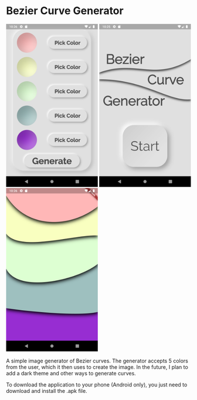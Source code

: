 # Bezier Curve Generator

<p float="left">
  <img src="/ss2.png" width="250" />
  <img src="/ss1.png" width="250" /> 
  <img src="/ss3.png" width="250" />
</p>

A simple image generator of Bezier curves. 
The generator accepts 5 colors from the user, which it then uses to create the image.
In the future, I plan to add a dark theme and other ways to generate curves.

To download the application to your phone (Android only),
you just need to download and install the .apk file.
